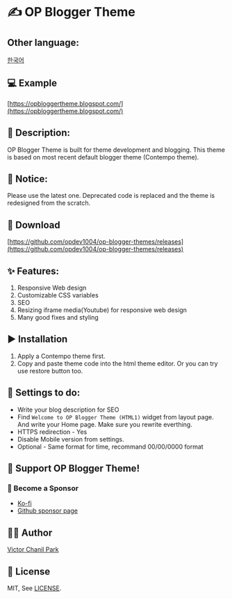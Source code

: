 # ✍ OP Blogger Theme

## Other language:

[한국어](/lang/ko)

## 💻 Example

[https://opbloggertheme.blogspot.com/](https://opbloggertheme.blogspot.com/)

## 📄 Description:

OP Blogger Theme is built for theme development and blogging. This theme is based on most recent default blogger theme (Contempo theme).

## 📢 Notice:

Please use the latest one. Deprecated code is replaced and the theme is redesigned from the scratch.

## 📁 Download

[https://github.com/opdev1004/op-blogger-themes/releases](https://github.com/opdev1004/op-blogger-themes/releases)

## ✨ Features:

1. Responsive Web design
2. Customizable CSS variables
3. SEO
4. Resizing iframe media(Youtube) for responsive web design
5. Many good fixes and styling

## ▶️ Installation

1. Apply a Contempo theme first.
2. Copy and paste theme code into the html theme editor. Or you can try use restore button too.

## 🔧 Settings to do:

- Write your blog description for SEO
- Find `Welcome to OP Blogger Theme (HTML1)` widget from layout page. And write your Home page. Make sure you rewrite everthing.
- HTTPS redirection - Yes
- Disable Mobile version from settings.
- Optional - Same format for time, recommand 00/00/0000 format

## 💪 Support OP Blogger Theme!

### 👼 Become a Sponsor

- [Ko-fi](https://ko-fi.com/opdev1004)
- [Github sponsor page](https://github.com/sponsors/opdev1004)

## 👨‍💻 Author

[Victor Chanil Park](https://github.com/opdev1004)

## 💯 License

MIT, See [LICENSE](./LICENSE).
